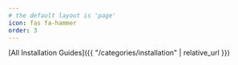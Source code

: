 ```yaml
---
# the default layout is 'page'
icon: fas fa-hammer
order: 3
---
```


[All Installation Guides]({{ "/categories/installation" | relative_url }})
